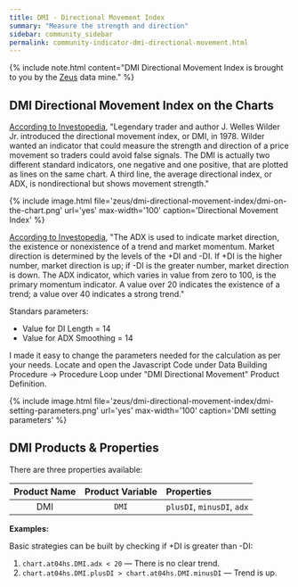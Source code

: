 ```yaml
---
title: DMI - Directional Movement Index
summary: "Measure the strength and direction"
sidebar: community_sidebar
permalink: community-indicator-dmi-directional-movement.html
---
```


{% include note.html content="DMI Directional Movement Index is brought to you by the [Zeus](community-data-mine-zeus.html) data mine." %}

## DMI Directional Movement Index on the Charts

<a href="https://www.investopedia.com/ask/answers/112814/what-directional-movement-index-dmi-formula-and-how-it-calculated.asp" rel="nofollow" rel="noopener" target="_blank">According to Investopedia</a>, "Legendary trader and author J. Welles Wilder Jr. introduced the directional movement index, or DMI, in 1978. Wilder wanted an indicator that could measure the strength and direction of a price movement so traders could avoid false signals. The DMI is actually two different standard indicators, one negative and one positive, that are plotted as lines on the same chart. A third line, the average directional index, or ADX, is nondirectional but shows movement strength."

{% include image.html file='zeus/dmi-directional-movement-index/dmi-on-the-chart.png' url='yes' max-width='100' caption='Directional Movement Index' %}

<a href="https://www.investopedia.com/ask/answers/112814/how-average-directional-index-adx-calculated-and-what-formula.asp" rel="nofollow" rel="noopener" target="_blank">According to Investopedia</a>, "The ADX is used to indicate market direction, the existence or nonexistence of a trend and market momentum. Market direction is determined by the levels of the +DI and -DI. If +DI is the higher number, market direction is up; if -DI is the greater number, market direction is down. The ADX indicator, which varies in value from zero to 100, is the primary momentum indicator. A value over 20 indicates the existence of a trend; a value over 40 indicates a strong trend."
 
Standars parameters:

* Value for DI Length = 14
* Value for ADX Smoothing = 14

I made it easy to change the parameters needed for the calculation as per your needs. Locate and open the Javascript Code under Data Building Procedure -> Procedure Loop under "DMI Directional Movement" Product Definition.

{% include image.html file='zeus/dmi-directional-movement-index/dmi-setting-parameters.png' url='yes' max-width='100' caption='DMI setting parameters' %}

## DMI Products & Properties

There are three properties available:

| Product Name | Product Variable | Properties |
| :---: | :---: | :--- | 
| DMI | ```DMI``` | ```plusDI```, ```minusDI```, ```adx``` |


**Examples:**

Basic strategies can be built by checking if +DI is greater than -DI: 

1. ```chart.at04hs.DMI.adx < 20``` — There is no clear trend.
2. ```chart.at04hs.DMI.plusDI > chart.at04hs.DMI.minusDI``` — Trend is up.
